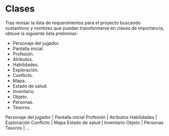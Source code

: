 **Clases**
========	
Tras revisar la lista de requerimientos para el proyecto buscando sustantivos y nombres que puedan transformarse en clases de importancia, obtuve la siguiente lista preliminar:

* Personaje del jugador. 
* Pantalla inicial.
* Profesión.
* Atributos.
* Habilidades.
* Exploración.
* Conflicto.
* Mapa.
* Estado de salud.
* Inventario.
* Objeto.
* Personas.
* Tesoros.


Personaje del jugador | Pantalla inicial
Profesión | Atributos
Habilidades | Exploración
Conflicto | Mapa
Estado de salud | Inventario
Objeto | Personas
Tesoros | ...

